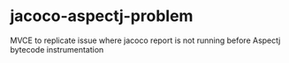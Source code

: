 # jacoco-aspectj-problem
MVCE to replicate issue where jacoco report is not running before Aspectj bytecode instrumentation
